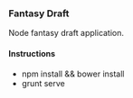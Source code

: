 ### Fantasy Draft
Node fantasy draft application.

#### Instructions
* npm install && bower install
* grunt serve
